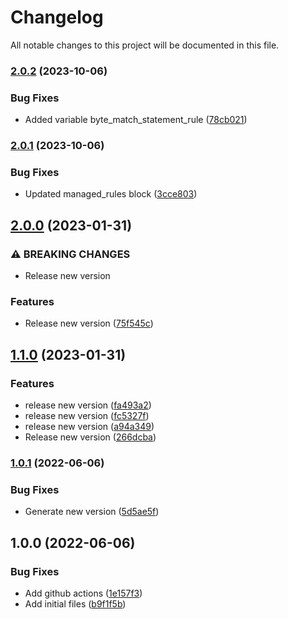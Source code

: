 # Changelog

All notable changes to this project will be documented in this file.

### [2.0.2](https://github.com/ganexcloud/terraform-aws-waf/compare/v2.0.1...v2.0.2) (2023-10-06)


### Bug Fixes

* Added variable byte_match_statement_rule ([78cb021](https://github.com/ganexcloud/terraform-aws-waf/commit/78cb021c53bd4feee200899db0994a1496b4fda7))

### [2.0.1](https://github.com/ganexcloud/terraform-aws-waf/compare/v2.0.0...v2.0.1) (2023-10-06)


### Bug Fixes

* Updated managed_rules block ([3cce803](https://github.com/ganexcloud/terraform-aws-waf/commit/3cce803fee2e4dd73d1e5297dea5aa040c669b68))

## [2.0.0](https://github.com/ganexcloud/terraform-aws-waf/compare/v1.1.0...v2.0.0) (2023-01-31)


### ⚠ BREAKING CHANGES

* Release new version

### Features

* Release new version ([75f545c](https://github.com/ganexcloud/terraform-aws-waf/commit/75f545cfce501eec8f35fdb39e6de491064b871a))

## [1.1.0](https://github.com/ganexcloud/terraform-aws-waf/compare/v1.0.1...v1.1.0) (2023-01-31)


### Features

* release new version ([fa493a2](https://github.com/ganexcloud/terraform-aws-waf/commit/fa493a2d74090806c8a5b776bcc6902b91e241b5))
* release new version ([fc5327f](https://github.com/ganexcloud/terraform-aws-waf/commit/fc5327f2ee419f105ac4ec55a6e91bf9a5c6b536))
* release new version ([a94a349](https://github.com/ganexcloud/terraform-aws-waf/commit/a94a349d702bd1d3d1d677549229c82ce89cb9b2))
* Release new version ([266dcba](https://github.com/ganexcloud/terraform-aws-waf/commit/266dcba6cf16eff2159e3b2a4035067c8f8e6f8a))

### [1.0.1](https://github.com/ganexcloud/terraform-aws-waf/compare/v1.0.0...v1.0.1) (2022-06-06)


### Bug Fixes

* Generate new version ([5d5ae5f](https://github.com/ganexcloud/terraform-aws-waf/commit/5d5ae5f58a72a17d7d2c821c50028d538a8b4d54))

## 1.0.0 (2022-06-06)


### Bug Fixes

* Add github actions ([1e157f3](https://github.com/ganexcloud/terraform-aws-waf/commit/1e157f38de78d99b7cc6810db4214eb87b1e3c96))
* Add initial files ([b9f1f5b](https://github.com/ganexcloud/terraform-aws-waf/commit/b9f1f5b2dc2b20f538bc7c4f9cf3f2a8505fb1a3))
